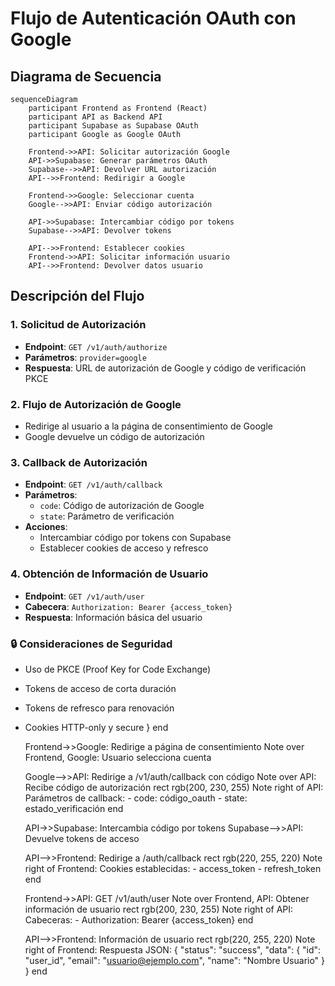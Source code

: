 # Flujo de Autenticación OAuth con Google

## Diagrama de Secuencia

```mermaid
sequenceDiagram
    participant Frontend as Frontend (React)
    participant API as Backend API
    participant Supabase as Supabase OAuth
    participant Google as Google OAuth

    Frontend->>API: Solicitar autorización Google
    API->>Supabase: Generar parámetros OAuth
    Supabase-->>API: Devolver URL autorización
    API-->>Frontend: Redirigir a Google

    Frontend->>Google: Seleccionar cuenta
    Google-->>API: Enviar código autorización

    API->>Supabase: Intercambiar código por tokens
    Supabase-->>API: Devolver tokens

    API-->>Frontend: Establecer cookies
    Frontend->>API: Solicitar información usuario
    API-->>Frontend: Devolver datos usuario
```

## Descripción del Flujo

### 1. Solicitud de Autorización

- **Endpoint**: `GET /v1/auth/authorize`
- **Parámetros**: `provider=google`
- **Respuesta**: URL de autorización de Google y código de verificación PKCE

### 2. Flujo de Autorización de Google

- Redirige al usuario a la página de consentimiento de Google
- Google devuelve un código de autorización

### 3. Callback de Autorización

- **Endpoint**: `GET /v1/auth/callback`
- **Parámetros**:
  - `code`: Código de autorización de Google
  - `state`: Parámetro de verificación
- **Acciones**:
  - Intercambiar código por tokens con Supabase
  - Establecer cookies de acceso y refresco

### 4. Obtención de Información de Usuario

- **Endpoint**: `GET /v1/auth/user`
- **Cabecera**: `Authorization: Bearer {access_token}`
- **Respuesta**: Información básica del usuario

### 🔒 Consideraciones de Seguridad

- Uso de PKCE (Proof Key for Code Exchange)
- Tokens de acceso de corta duración
- Tokens de refresco para renovación
- Cookies HTTP-only y secure
  }
  end

  Frontend->>Google: Redirige a página de consentimiento
  Note over Frontend, Google: Usuario selecciona cuenta

  Google-->>API: Redirige a /v1/auth/callback con código
  Note over API: Recibe código de autorización
  rect rgb(200, 230, 255)
  Note right of API: Parámetros de callback: - code: código_oauth - state: estado_verificación
  end

  API->>Supabase: Intercambia código por tokens
  Supabase-->>API: Devuelve tokens de acceso

  API-->>Frontend: Redirige a /auth/callback
  rect rgb(220, 255, 220)
  Note right of Frontend: Cookies establecidas: - access_token - refresh_token
  end

  Frontend->>API: GET /v1/auth/user
  Note over Frontend, API: Obtener información de usuario
  rect rgb(200, 230, 255)
  Note right of API: Cabeceras: - Authorization: Bearer {access_token}
  end

  API-->>Frontend: Información de usuario
  rect rgb(220, 255, 220)
  Note right of Frontend: Respuesta JSON:
  {
  "status": "success",
  "data": {
  "id": "user_id",
  "email": "usuario@ejemplo.com",
  "name": "Nombre Usuario"
  }
  }
  end
